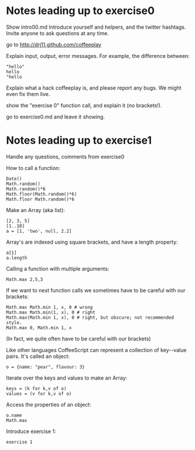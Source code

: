 # Notes leading up to exercise0

Show intro00.md
Introduce yourself and helpers, and the twitter hashtags.
Invite anyone to ask questions at any time.

go to http://drj11.github.com/coffeeplay

Explain input, output, error messages. For example, the difference
between:

    "hello"
    hello
    "hello

Explain what a hack coffeeplay is, and please report any bugs. We might
even fix them live.

show the "exercise 0" function call, and explain it (no brackets!).

go to exercise0.md and leave it showing.


# Notes leading up to exercise1

Handle any questions, comments from exercise0

How to call a function:

    Date()
    Math.random()
    Math.random()*6
    Math.floor(Math.random()*6)
    Math.floor Math.random()*6 

Make an Array (aka list):

    [2, 3, 5]
    [1..10]
    a = [1, 'two', null, 2.2]

Array's are indexed using square brackets, and have a length property:

    a[1]
    a.length

Calling a function with multiple arguments:

    Math.max 2,5,3

If we want to nest function calls we sometimes have to be careful with
our brackets:

    Math.max Math.min 1, x, 0 # wrong
    Math.max Math.min(1, x), 0 # right
    Math.max(Math.min 1, x), 0 # right, but obscure; not recommended style.
    Math.max 0, Math.min 1, x

(In fact, we quite often have to be careful with our brackets)

Like other languages CoffeeScript can represent a collection of
key--value pairs. It's called an object:

    o = {name: "pear", flavour: 3}

Iterate over the keys and values to make an Array:

    keys = (k for k,v of o)
    values = (v for k,v of o)

Access the properties of an object:

    o.name
    Math.max

Introduce exercise 1:

    exercise 1
